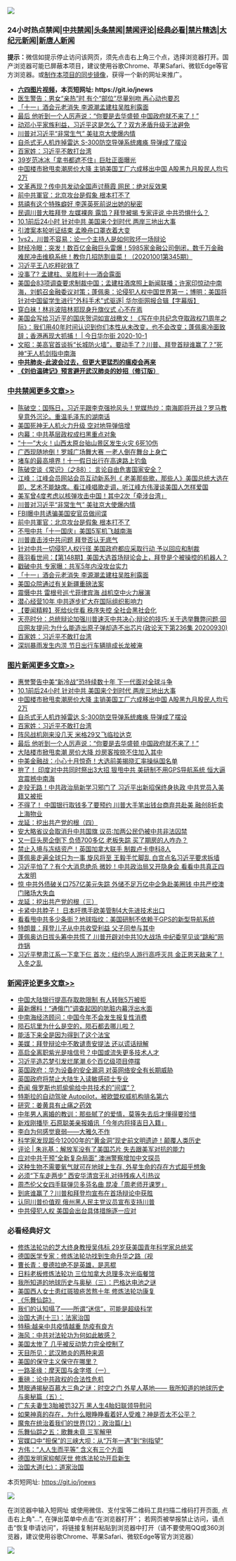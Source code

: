 ![](https://raw.githubusercontent.com/fqnews/bnews/master/64photo/fqnews-qr.jpg)

<div id="tt">
<h3>24小时热点禁闻|<a href="#%E4%B8%AD%E5%85%B1%E7%A6%81%E9%97%BB%E6%9B%B4%E5%A4%9A%E6%96%87%E7%AB%A0">中共禁闻</a>|<a href="#%E5%9B%BE%E7%89%87%E6%96%B0%E9%97%BB%E6%9B%B4%E5%A4%9A%E6%96%87%E7%AB%A0">头条禁闻</a>|<a href="#%E6%96%B0%E9%97%BB%E8%AF%84%E8%AE%BA%E6%9B%B4%E5%A4%9A%E6%96%87%E7%AB%A0">禁闻评论|<a href="#%E5%BF%85%E7%9C%8B%E7%BB%8F%E5%85%B8%E5%A5%BD%E6%96%87">经典必看|<a href="/video.md#%E7%A6%81%E7%89%87%E7%B2%BE%E9%80%89">禁片精选</a>|<a href="https://github.com/fqnews/djy/blob/master/gb/nf1351518.md#1">大纪元新闻</a>|<a href="https://github.com/fqnews/ntdtv/blob/master/gb/prog204.md#1">新唐人新闻</a></h3>
<div><b>提示：</b>微信如提示停止访问该网页，须先点击右上角三个点，选择浏览器打开。国产浏览器可能已屏蔽本项目，建议使用谷歌Chrome、苹果Safari、微软Edge等官方浏览器。或<a href="https://github.com/fqnews/bnews/blob/master/%E5%88%B6%E4%BD%9Cgit%E7%A6%81%E9%97%BB%E9%95%9C%E5%83%8F.md">制作本项目的同步镜像</a>，获得一个新的网址来推广。</div>
<ul>
<li><b><a href="http://d1.bdrive.tk/64.mp4" target="_blank">六四图片视频</a>，本页短网址: https://git.io/jnews</b></li>
<li><a href="/lifebaike/20201001/1406142.md">医生警告：男女“亲热”时 有个“部位”尽量别吻 再心动也要忍</a></li>
<li><a href="/cbnews/20201001/1406305.md">「十一」酒会元老消失 李源潮孟建柱吴胜利露面</a></li>
<li><a href="/topimagenews/20201001/1406146.md">最后 他听到一个人厉声说：“你要是去华盛顿 中国政府就不来了！”</a></li>
<li><a href="/bannedvideo/20201001/1406266.md">动邓小平家族利益，习近平这是怎么了？双方矛盾升级无法避免</a></li>
<li><a href="/cbnews/20201001/1406406.md">川普对习近平“非常生气” 美驻京大使爆内情</a></li>
<li><a href="/topimagenews/20201001/1406292.md">自杀式无人机炸掉雷达 S-300防空导弹系统瘫痪 导弹成了摆设</a></li>
<li><a href="/comments/20201001/1406207.md">百家姓：习近平不敢打台湾</a></li>
<li><a href="/yule/20201001/1406309.md">39岁范冰冰「拿书都遮不住」巨肚正面曝光</a></li>
<li><a href="/topimagenews/20201001/1406461.md">中国楼市掀甩卖潮房价大降 主销美国工厂六成移出中国 A股黑九月股民人均亏2万</a></li>
<li><a href="/comments/20201001/1406401.md">文革再现？传中共发动全国声讨蔡霞 网民：绝对反效果</a></li>
<li><a href="/cbnews/20201001/1406398.md">前中共軍官：北京攻台是假象 根本打不了</a></li>
<li><a href="/lifebaike/20201001/1406332.md">慈禧有这个特殊癖好 李莲英死前说出她的秘密</a></li>
<li><a href="/cnnews/20201001/1406473.md">民调川普大胜拜登 左媒裸奔 露馅？拜登被揭 专家评说 中共恐惧什么？</a></li>
<li><a href="/topimagenews/20201001/1406564.md">10.1前后24小时 针对中共 美国来个划时代 两岸三地出大事</a></li>
<li><a href="/cnnews/20201001/1406333.md">引渡案本轮听证结束 孟晚舟口罩衣着大变</a></li>
<li><a href="/cbnews/20201001/1405988.md">1vs2，川普不容易：论一个主持人是如何败坏一场辩论</a></li>
<li><a href="/bannedvideo/20201001/1406356.md">财经冷眼：突发！数百亿金融巨头雷爆！5985家金融公司倒闭，数千万金融难民冲击维稳系统！教你几招防割韭菜！（20201001第345期）</a></li>
<li><a href="/baitai/20201001/1406230.md">习近平王八吃秤砣铁了</a></li>
<li><a href="/baitai/20201001/1406505.md">没事了? 孟建柱、吴胜利十一酒会露面</a></li>
<li><a href="/bannedvideo/20201001/1406455.md">美国会83项调查要求制裁中国；孟建柱酒席照上新闻联播；许家印惊动中南海，刘鹤召金融委议对策；蓬佩奥：论侵犯人权中国世界第一；博明：美国将针对中国留学生进行"外科手术"式驱逐| 华尔街网报合辑【字幕版】</a></li>
<li><a href="/cnnews/hknews/20201001/1406371.md">穿白袜！林兆波陪林郑现身升旗仪式 心不在焉</a></li>
<li><a href="/bannedvideo/20201002/1406571.md">美国会写给习近平的国庆贺词如宣战檄文！《写在中共纪念夺取政权71周年之际》：我们用40年时间认识到你们本性从未改变，也不会改变；蓬佩奥冷面致辞；香港再现大抓捕！ | 今日华尔街 2020-10-1</a></li>
<li><a href="/cbnews/20201001/1406138.md">文昭：美高官首谈拆“长城防火墙”，要动手了？川普、拜登首辩谁赢了？”死神“无人机剑指中南海</a></li>
<li><b><a href="/comments/20200211/1275071.md" target="_blank">中共肺炎-此波会过去，但更大更猛烈的瘟疫会再来</a></b></li>
<li><b><a href="/comments/20200207/1272816.md" target="_blank">《刘伯温碑记》预言避开武汉肺炎的妙招（修订版）</a></b></li>
</ul>
</div>

<div class="catlist">
<h3><a href="/cbnews/" target="_blank">中共禁闻</a><span><a href="/cbnews/" target="_blank" rel="nofollow">更多文章>></a></span></h3>
<ul>
<li><a href="/cbnews/20201002/1406679.md" target="_blank">陈破空：国殇日，习近平跟李克强抢风头！党媒热炒：南海即将开战？罗马教皇意外沉沦。重温毛泽东的湖南话</a></li>
<li><a href="/cbnews/20201002/1406649.md" target="_blank">美国死神无人机火力升级 空对地导弹倍增</a></li>
<li><a href="/cbnews/20201002/1406638.md" target="_blank">内幕：中共基层政权成扫黑重点对象</a></li>
<li><a href="/cbnews/20201002/1406637.md" target="_blank">“十一”大火！山西太原台骀山景区发生火灾 6死10伤</a></li>
<li><a href="/cbnews/20201002/1406636.md" target="_blank">广西现随地倒！罗城广场舞大赛 一老人倒在舞台上身亡</a></li>
<li><a href="/cbnews/20201002/1406635.md" target="_blank">堵车的最高境界！十一假日出行在高速路上钓鱼</a></li>
<li><a href="/cbnews/20201002/1406606.md" target="_blank">陈破空谈《常识》（之88）： 言论自由危害国家安全？</a></li>
<li><a href="/cbnews/20201002/1406595.md" target="_blank">江峰：江峰会员网站会员互动新系列《 老美那些歌，那些人》美国总统大选在即，艺术不能缺席。看江峰唱歌走调，听江峰方伟漫谈美国人怎样爱国</a></li>
<li><a href="/cbnews/20201001/1406432.md" target="_blank">美军曾4度考虑以核弹攻击中国！其中2次「牵涉台湾」</a></li>
<li><a href="/cbnews/20201001/1406406.md" target="_blank">川普对习近平“非常生气” 美驻京大使爆内情</a></li>
<li><a href="/cbnews/20201001/1406405.md" target="_blank">FBI曝中共诱骗美国安官员做间谍</a></li>
<li><a href="/cbnews/20201001/1406398.md" target="_blank">前中共軍官：北京攻台是假象 根本打不了</a></li>
<li><a href="/cbnews/20201001/1406397.md" target="_blank">不甩中共「十一国庆」美国5军机飞越南海</a></li>
<li><a href="/cbnews/20201001/1406385.md" target="_blank">川普直击涉中共问题 拜登否认无底气</a></li>
<li><a href="/cbnews/20201001/1406393.md" target="_blank">针对中共一切侵犯人权行径 美国政府都应采取行动 予以回应和制裁</a></li>
<li><a href="/cbnews/20201001/1406358.md" target="_blank">薇羽看世间：【第148期】美国大选首场辩论会上，拜登是个被操控的机器人？</a></li>
<li><a href="/cbnews/20201001/1406318.md" target="_blank">戳破中共 专家曝：共军5年内没攻台实力</a></li>
<li><a href="/cbnews/20201001/1406305.md" target="_blank">「十一」酒会元老消失 李源潮孟建柱吴胜利露面</a></li>
<li><a href="/cbnews/20201001/1406304.md" target="_blank">美国众院通过有关新疆重磅法案</a></li>
<li><a href="/cbnews/20201001/1406293.md" target="_blank">震慑中共 雷根号巡弋菲律宾海 战机空中火力展演</a></li>
<li><a href="/cbnews/20201001/1406268.md" target="_blank">潜心经营10年 中共逐步扩大在国际组织影响力</a></li>
<li><a href="/cbnews/20201001/1406267.md" target="_blank">【要闻精粹】死给伙伴看 秩序失控 全社会黑社会化</a></li>
<li><a href="/cbnews/20201001/1406265.md" target="_blank">天亮时分：总统辩论加强川普速灭中共决心;辩论的技巧;关于选举舞弊问题;回应网友提问:为什么能造出原子弹却造不出芯片(政论天下第236集 20200930)</a></li>
<li><a href="/comments/20201001/1406207.md" target="_blank">百家姓：习近平不敢打台湾</a></li>
<li><a href="/cbnews/20201001/1406208.md" target="_blank">深圳暴雨发生内涝 节日出行车辆排成长龙被淹</a></li>

</ul>
</div>
<div class="catlist">
<h3><a href="/topimagenews/" target="_blank">图片新闻</a><span><a href="/topimagenews/" target="_blank" rel="nofollow">更多文章>></a></span></h3>
<ul>
<li><a href="/topimagenews/20201001/1406565.md" target="_blank">惠誉警告中美“新冷战”恐持续数十年 下一代面对全球斗争</a></li>
<li><a href="/topimagenews/20201001/1406564.md" target="_blank">10.1前后24小时 针对中共 美国来个划时代 两岸三地出大事</a></li>
<li><a href="/topimagenews/20201001/1406461.md" target="_blank">中国楼市掀甩卖潮房价大降 主销美国工厂六成移出中国 A股黑九月股民人均亏2万</a></li>
<li><a href="/topimagenews/20201001/1406292.md" target="_blank">自杀式无人机炸掉雷达 S-300防空导弹系统瘫痪 导弹成了摆设</a></li>
<li><a href="/comments/20201001/1406207.md" target="_blank">百家姓：习近平不敢打台湾</a></li>
<li><a href="/topimagenews/20201001/1406206.md" target="_blank">阵风战机刚来没几天 米格29又飞临拉达克</a></li>
<li><a href="/topimagenews/20201001/1406146.md" target="_blank">最后 他听到一个人厉声说：“你要是去华盛顿 中国政府就不来了！”</a></li>
<li><a href="/topimagenews/20201001/1406033.md" target="_blank">大陆楼市掀甩卖潮 房价大降 炒房客按捺不住加入其中</a></li>
<li><a href="/topimagenews/20201001/1406004.md" target="_blank">中美金融战：小心十月惊奇！大选前美揭晓汇率操纵国名单</a></li>
<li><a href="/topimagenews/20200930/1405966.md" target="_blank">拚了！ 印度对中共同时祭出3大招 狠甩中共 美研制不用GPS导航系统 恒大逼宫震撼中南海</a></li>
<li><a href="/topimagenews/20200930/1405907.md" target="_blank">走投无路！中共政治局新学习邪门了 习近平出新招保终身执政 中共党员入美籍又被拒</a></li>
<li><a href="/topimagenews/20200930/1405855.md" target="_blank">不得了！ 中国银行取钱多了要预约 川普大手笔出钱台商弃共赴美 融创8折卖上海物业</a></li>
<li><a href="/comments/20200930/1405812.md" target="_blank">龙延：挖出共产党的根（四）</a></li>
<li><a href="/topimagenews/20200930/1405725.md" target="_blank">安大略省议会取消升中共国旗 议员∶加两公民仍被中共非法囚禁</a></li>
<li><a href="/topimagenews/20200930/1405724.md" target="_blank">又一巨头房企倒下 负债700多亿 老板失踪 买了期房的人咋办？</a></li>
<li><a href="/topimagenews/20200930/1405637.md" target="_blank">禁止入境与冻结资产！英国加拿大联手 制裁卢卡申科8人</a></li>
<li><a href="/topimagenews/20200929/1405347.md" target="_blank">蓬佩奥走遍全球只为一事 旋风将至 王毅手忙脚乱 白宫点名习近平要求拆墙</a></li>
<li><a href="/topimagenews/20200929/1405312.md" target="_blank">习近平怕了？有个大消息绝杀 微妙！中共政治局又开隐身会 看看中共真正四大发明</a></li>
<li><a href="/topimagenews/20200929/1405304.md" target="_blank">惊 中共外债破关口757亿美元失踪 外储不足万亿中企急赴美圈钱 中共严控澳门赌场大失血</a></li>
<li><a href="/comments/20200929/1405201.md" target="_blank">龙延：挖出共产党的根（三）</a></li>
<li><a href="/topimagenews/20200929/1405005.md" target="_blank">卡紧中共脖子！ 日本吁携手欧美管制4大先进技术出口</a></li>
<li><a href="/topimagenews/20200929/1404980.md" target="_blank">看看甩中共多少条街？地球指纹：美国研制不依赖于GPS的新型导航系统</a></li>
<li><a href="/topimagenews/20200929/1404885.md" target="_blank">特朗普：拜登儿子从中共收受利益 父子同参与其中</a></li>
<li><a href="/topimagenews/20200928/1404740.md" target="_blank">蓬佩奥访日拔头筹中共慌了 川普开辟对中共10大战场 中纪委罕见谈“跳船”网炸锅</a></li>
<li><a href="/topimagenews/20200928/1404683.md" target="_blank">习近平整肃江系一下拿下仨 首次：纽约华人游行高呼灭共 金正恩天敌来了！入冬之乱</a></li>

</ul>
</div>
<div class="catlist">
<h3><a href="/comments/" target="_blank">新闻评论</a><span><a href="/comments/" target="_blank" rel="nofollow">更多文章>></a></span></h3>
<ul>
<li><a href="/comments/20201002/1406701.md" target="_blank">中国大陆银行提高存取款限制 有人转账5万被拒</a></li>
<li><a href="/comments/20201002/1406693.md" target="_blank">最新爆料！“通俄门”调查起因的肮脏内幕浮出水面</a></li>
<li><a href="/comments/20201002/1406692.md" target="_blank">中南海经济顾问：中国今年不会发生报复性消费</a></li>
<li><a href="/comments/20201002/1406691.md" target="_blank">陨石坑里为什么是空的，陨石都去哪儿啦？</a></li>
<li><a href="/comments/20201002/1406678.md" target="_blank">能活下来全是因为得到了这个法宝</a></li>
<li><a href="/comments/20201002/1406677.md" target="_blank">美媒：拜登辩论中不敢谴责安提法 还以谎话辩解</a></li>
<li><a href="/comments/20201002/1406676.md" target="_blank">高启全离职紫光是啥信号？中国或流失更多技术人才</a></li>
<li><a href="/comments/20201002/1406644.md" target="_blank">习近平造芯梦引发烂尾潮 6个百亿级项目停摆</a></li>
<li><a href="/comments/20201002/1406643.md" target="_blank">英国政府：华为设备的安全漏洞 对英网络安全有长期威胁</a></li>
<li><a href="/comments/20201002/1406642.md" target="_blank">英国政府将禁止大陆生入读敏感硕士专业</a></li>
<li><a href="/comments/20201002/1406641.md" target="_blank">奇闻 俄罗斯也抓偷偷给中共技术的”间谍“？</a></li>
<li><a href="/comments/20201002/1406611.md" target="_blank">特斯拉的自动驾驶 Autopilot，被欧盟权威机构排名第六</a></li>
<li><a href="/comments/20201002/1406603.md" target="_blank">研究：姜黄具有止痛之药效</a></li>
<li><a href="/comments/20201002/1406602.md" target="_blank">中年男人离婚的教训：那些腻了的爱情，莫等失去后才懂得要珍惜</a></li>
<li><a href="/comments/20201002/1406601.md" target="_blank">新戏刚播毕 石原聪美亲报婚讯「今年内将择吉日入籍」</a></li>
<li><a href="/comments/20201002/1406593.md" target="_blank">李白为何感觉衰弱——大雅久不作</a></li>
<li><a href="/comments/20201002/1406592.md" target="_blank">科学家发现距今12000年的“黄金洞”现史前文明遗迹！颠覆人类历史</a></li>
<li><a href="/comments/20201001/1406556.md" target="_blank">评论 | 朱兆基：解放军没有了美国芯片 失去跟美军对抗的能力</a></li>
<li><a href="/comments/20201001/1406523.md" target="_blank">应对中共干预“全新复杂局面” 澳洲警察增加中文探员</a></li>
<li><a href="/comments/20201001/1406522.md" target="_blank">这种生物不需要氧气就可在地球上生存, 外星生命的存在方式超乎想象</a></li>
<li><a href="/comments/20201001/1406512.md" target="_blank">必须“下车走两步” 西安华清宫无礼对待残疾人引热议</a></li>
<li><a href="/comments/20201001/1406511.md" target="_blank">周杰伦父女四手联弹贝多芬名曲 昆凌「周老师开课罗」</a></li>
<li><a href="/comments/20201001/1406484.md" target="_blank">到底谁赢了？川普和拜登均宣布在首场辩论中获胜</a></li>
<li><a href="/comments/20201001/1406477.md" target="_blank">认同川普价值观 俄州黑人民主党议员宣布支持川普</a></li>
<li><a href="/comments/20201001/1406476.md" target="_blank">中共侵犯人权 美国会出台具体措施逐一应对</a></li>

</ul>
</div>

<div class="catlist">
<h3>必看经典好文</h3>
<ul>
<li><a href="/comments/20190517/1129285.md" target="_blank">修炼法轮功的芝大终身教授吴伟标 29岁获美国青年科学家总统奖</a></li>
<li><a href="/comments/20200607/783186.md" target="_blank">德国医学专家：修炼法轮功找到生命升华之路（视</a></li>
<li><a href="/comments/20180726/727420.md" target="_blank">曹长青：曼德拉绝不是英雄，是恶棍</a></li>
<li><a href="/comments/20200531/1337359.md" target="_blank">日料老板修炼法轮功 三位加拿大总理多次光临餐馆</a></li>
<li><a href="/tculture/xiulian/20170726/797589.md" target="_blank">我所知道的地球历史与奥秘（三）：巴格达电池之谜</a></li>
<li><a href="/comments/20190126/1070164.md" target="_blank">美国西人女士患红斑狼疮苦熬十年 修炼法轮功康复</a></li>
<li><a href="/comments/20200527/783191.md" target="_blank">《乐舞仙踪》</a></li>
<li><a href="/sohnews/20161029/607205.md" target="_blank">我们的认知塌了——所谓“迷信”，可能是超级科学</a></li>
<li><a href="/cbnews/20180319/916654.md" target="_blank">治国大道(十三)：法家治国</a></li>
<li><a href="/ccpdope/20200425/1319297.md" target="_blank">特稿:越亲中共疫情越重 防疫有良方</a></li>
<li><a href="/comments/20191218/1228234.md" target="_blank">海风：中共对法轮功为何如此敏感？</a></li>
<li><a href="/comments/20200624/1349702.md" target="_blank">美国太惨了 几乎被反动势力完全控制了</a></li>
<li><a href="/comments/20200816/1381123.md" target="_blank">天目所见：武汉肺炎的两种来源</a></li>
<li><a href="/lifebaike/20200520/1331379.md" target="_blank">美国的保守主义保守在哪里？</a></li>
<li><a href="/tculture/20160806/568214.md" target="_blank">一路圣缘：摩天国与金字塔（一）</a></li>
<li><a href="/comments/20200705/783271.md" target="_blank">重磅：论中共政权的合法性危机</a></li>
<li><a href="/cbnews/20170907/819423.md" target="_blank">慧眼通揭秘百慕大三角之谜：时空之门 外星人基地—— 我所知道的地球历史与奥秘篇（五）：</a></li>
<li><a href="/cbnews/20200611/1343037.md" target="_blank">广东夫妻生3胎被罚32万 黑人生4胎妇联领导慰问</a></li>
<li><a href="/comments/20200623/1346844.md" target="_blank">如果神真的存在，为什么眼睁睁看着好人受难？神是否太不公平？</a></li>
<li><a href="/topimagenews/20180601/951286.md" target="_blank">魔鬼在统治着我们的世界(12)：政治篇(上)</a></li>
<li><a href="/tculture/20170715/791820.md" target="_blank">乐舞仙踪之五：歌舞未竟 三军解甲</a></li>
<li><a href="/cbnews/20200624/1349641.md" target="_blank">官媒口中“担保”的三峡大坝：从“万年一遇”到“别指望”</a></li>
<li><a href="/comments/20200720/1363377.md" target="_blank">方伟：“人人生而平等” 含义有三个方面</a></li>
<li><a href="/comments/20200722/1364497.md" target="_blank">德国发明家抑郁厌世 修炼法轮功开启新生</a></li>
<li><a href="/cbnews/20190424/913985.md" target="_blank">治国大道(七)：道家治国</a></li>

</ul>
</div>

本页短网址: https://git.io/jnews

![](https://raw.githubusercontent.com/fqnews/bnews/master/64photo/fqnews-qr.jpg)

在浏览器中输入短网址 或使用微信、支付宝等二维码工具扫描二维码打开页面, 点击右上角"...", 在弹出菜单中点击“在浏览器打开”； 若网页被举报禁止访问，请点击“恢复申请访问”，将链接复制并粘贴到浏览器中打开（请不要使用QQ或360浏览器，建议使用谷歌Chrome、苹果Safari、微软Edge等官方浏览器）

![](https://raw.githubusercontent.com/fqnews/bnews/master/64photo/wx.jpg)